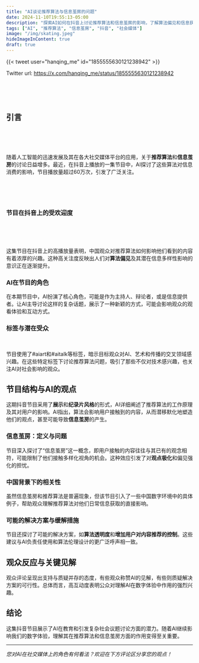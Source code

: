 ```yaml
---
title: "AI谈论推荐算法与信息茧房的问题"
date: 2024-11-10T19:55:13-05:00
description: "探索AI如何在抖音上讨论推荐算法和信息茧房的影响，了解算法偏见和信息获取的潜在影响。"
tags: ["AI", "推荐算法", "信息茧房", "抖音", "社会媒体"]
image: "/img/skating.jpeg"
hideImageInContent: true
draft: true
---
```




{{< tweet user="hanqing_me" id="1855555630121238942" >}}

Twitter url:
https://x.com/hanqing_me/status/1855555630121238942 

<br><br><br>





## 引言

 
 <br><br><br>

随着人工智能的迅速发展及其在各大社交媒体平台的应用，关于**推荐算法**和**信息茧房**的讨论日益增多。最近，在抖音上播放的一集节目中，AI探讨了这些算法对信息消费的影响，节目播放量超过60万次，引发了广泛关注。
<!-- {.spacer-large} -->
 
 <br><br><br>
### 节目在抖音上的受欢迎度
 
 <br><br><br>

这集节目在抖音上的高播放量表明，中国观众对推荐算法如何影响他们看到的内容有着浓厚的兴趣。这种高关注度反映出人们对**算法偏见**及其潜在信息多样性影响的意识正在逐渐提升。

### AI在节目的角色

在本期节目中，AI扮演了核心角色，可能是作为主持人、辩论者，或是信息提供者。让AI主导讨论这样的复杂话题，展示了一种新颖的方式，可能会影响观众的观看体验和互动方式。

<!-- Adds a horizontal line and some space -->

### 标签与潜在受众
&nbsp;&nbsp;&nbsp;

节目使用了#aiart和#aitalk等标签，暗示目标观众对AI、艺术和传播的交叉领域感兴趣。在这些特定标签下讨论推荐算法问题，吸引了那些不仅对技术感兴趣，也关注AI对社会影响的观众。

## 节目结构与AI的观点

这期抖音节目采用了**展示**和**纪录片风格**的形式，AI详细阐述了推荐算法的工作原理及其对用户的影响。AI指出，算法会影响用户接触到的内容，从而潜移默化地塑造他们的观点，甚至可能导致**信息茧房**的产生。


### 信息茧房：定义与问题





节目深入探讨了“信息茧房”这一概念，即用户接触的内容往往与其已有的观念相符，可能限制了他们接触多样化视角的机会。这种效应引发了对**观点极化**和偏见强化的担忧。

### 中国背景下的相关性

虽然信息茧房和推荐算法是普遍现象，但该节目引入了一些中国数字环境中的具体例子，帮助观众理解推荐算法对他们日常信息获取的直接影响。

### 可能的解决方案与缓解措施

节目还探讨了可能的解决方案，如**算法透明度**和**增加用户对内容推荐的控制**。这些建议与AI负责任使用和算法伦理设计的更广泛呼声相一致。

## 观众反应与关键见解

观众评论呈现出支持与质疑并存的态度，有些观众称赞AI的见解，有些则质疑解决方案的可行性。总体而言，高互动度表明公众对理解AI在数字体验中作用的强烈兴趣。

## 结论

这集抖音节目展示了AI在教育和引发复杂社会议题讨论方面的潜力。随着AI继续影响我们的数字体验，理解其在推荐算法和信息茧房方面的作用变得至关重要。

---

*您对AI在社交媒体上的角色有何看法？欢迎在下方评论区分享您的观点！*



